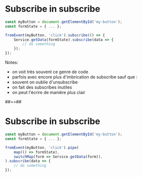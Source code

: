 # Subscribe in subscribe

```typescript
const myButton = document.getElementById('my-button');
const formState = { ... };

fromEvent(myButton, 'click').subscribe(() => {
    Service.getData(formState).subscribe(data => {
        // do something
    });
});
```

Notes:

- on voit très souvent ce genre de code
- parfois avec encore plus d'imbrication de subscribe
  sauf que :
- souvent on oublie d'unsubscribe
- on fait des subscribes inutiles
- on peut l'écrire de manière plus clair

##==##

# Subscribe in subscribe

```typescript
const myButton = document.getElementById('my-button');
const formState = { ... };

fromEvent(myButton, 'click').pipe(
    map(() => formState),
    switchMap(form => Service.getData(form)),
).subscribe(data => {
    // do something
});
```
